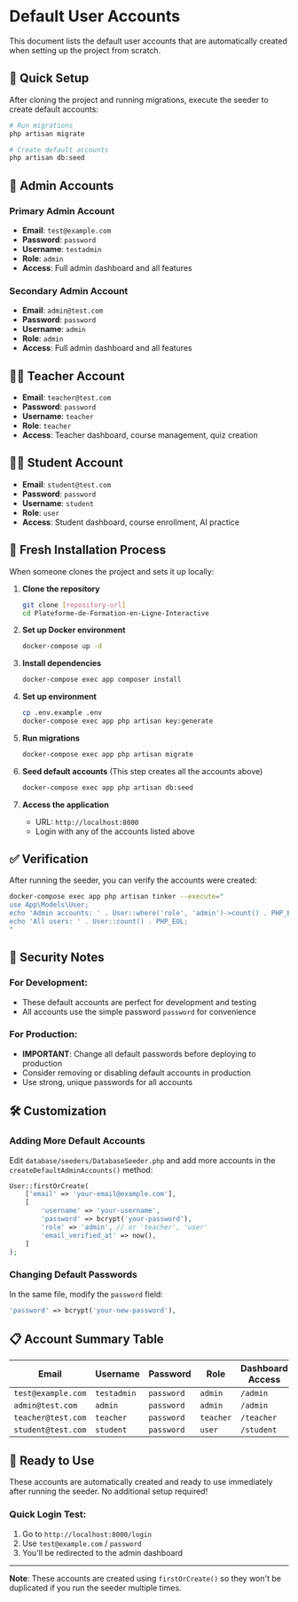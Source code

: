 # Default User Accounts

This document lists the default user accounts that are automatically created when setting up the project from scratch.

## 🚀 Quick Setup

After cloning the project and running migrations, execute the seeder to create default accounts:

```bash
# Run migrations
php artisan migrate

# Create default accounts
php artisan db:seed
```

## 👑 Admin Accounts

### Primary Admin Account
- **Email**: `test@example.com`
- **Password**: `password`
- **Username**: `testadmin`
- **Role**: `admin`
- **Access**: Full admin dashboard and all features

### Secondary Admin Account
- **Email**: `admin@test.com`
- **Password**: `password`
- **Username**: `admin`
- **Role**: `admin`
- **Access**: Full admin dashboard and all features

## 👨‍🏫 Teacher Account

- **Email**: `teacher@test.com`
- **Password**: `password`
- **Username**: `teacher`
- **Role**: `teacher`
- **Access**: Teacher dashboard, course management, quiz creation

## 👨‍🎓 Student Account

- **Email**: `student@test.com`
- **Password**: `password`
- **Username**: `student`
- **Role**: `user`
- **Access**: Student dashboard, course enrollment, AI practice

## 🔄 Fresh Installation Process

When someone clones the project and sets it up locally:

1. **Clone the repository**
   ```bash
   git clone [repository-url]
   cd Plateforme-de-Formation-en-Ligne-Interactive
   ```

2. **Set up Docker environment**
   ```bash
   docker-compose up -d
   ```

3. **Install dependencies**
   ```bash
   docker-compose exec app composer install
   ```

4. **Set up environment**
   ```bash
   cp .env.example .env
   docker-compose exec app php artisan key:generate
   ```

5. **Run migrations**
   ```bash
   docker-compose exec app php artisan migrate
   ```

6. **Seed default accounts** (This step creates all the accounts above)
   ```bash
   docker-compose exec app php artisan db:seed
   ```

7. **Access the application**
   - URL: `http://localhost:8000`
   - Login with any of the accounts listed above

## ✅ Verification

After running the seeder, you can verify the accounts were created:

```bash
docker-compose exec app php artisan tinker --execute="
use App\Models\User;
echo 'Admin accounts: ' . User::where('role', 'admin')->count() . PHP_EOL;
echo 'All users: ' . User::count() . PHP_EOL;
"
```

## 🔐 Security Notes

### For Development:
- These default accounts are perfect for development and testing
- All accounts use the simple password `password` for convenience

### For Production:
- **IMPORTANT**: Change all default passwords before deploying to production
- Consider removing or disabling default accounts in production
- Use strong, unique passwords for all accounts

## 🛠️ Customization

### Adding More Default Accounts

Edit `database/seeders/DatabaseSeeder.php` and add more accounts in the `createDefaultAdminAccounts()` method:

```php
User::firstOrCreate(
    ['email' => 'your-email@example.com'],
    [
        'username' => 'your-username',
        'password' => bcrypt('your-password'),
        'role' => 'admin', // or 'teacher', 'user'
        'email_verified_at' => now(),
    ]
);
```

### Changing Default Passwords

In the same file, modify the `password` field:

```php
'password' => bcrypt('your-new-password'),
```

## 📋 Account Summary Table

| Email | Username | Password | Role | Dashboard Access |
|-------|----------|----------|------|------------------|
| `test@example.com` | `testadmin` | `password` | `admin` | `/admin` |
| `admin@test.com` | `admin` | `password` | `admin` | `/admin` |
| `teacher@test.com` | `teacher` | `password` | `teacher` | `/teacher` |
| `student@test.com` | `student` | `password` | `user` | `/student` |

## 🎯 Ready to Use

These accounts are automatically created and ready to use immediately after running the seeder. No additional setup required!

### Quick Login Test:
1. Go to `http://localhost:8000/login`
2. Use `test@example.com` / `password`
3. You'll be redirected to the admin dashboard

---

**Note**: These accounts are created using `firstOrCreate()` so they won't be duplicated if you run the seeder multiple times.
